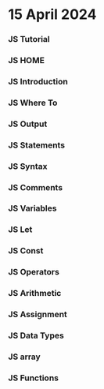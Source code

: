# 15 April 2024
 ### JS Tutorial
 ### JS HOME
 ### JS Introduction
 ### JS Where To
 ### JS Output
 ### JS Statements
 ### JS Syntax
 ### JS Comments
 ### JS Variables
 ### JS Let
 ### JS Const
 ### JS Operators
 ### JS Arithmetic
 ### JS Assignment
 ### JS Data Types
 ### JS array
 ### JS Functions
 

